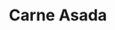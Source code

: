 ---
title: "Carne Asada"
price: "$16.00"
category: "Mexican Cuisine"
img: ""
desc: "Marinated skirt steak chard-broiled full of flavor. Garnished with guacamole, sour cream, and a side of corn tortillas"
---